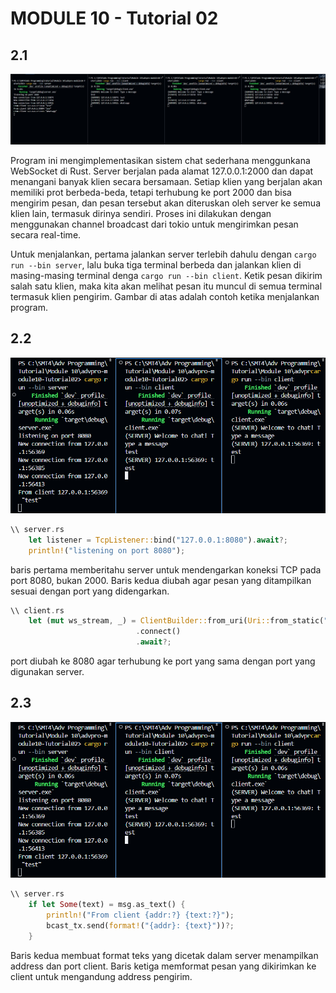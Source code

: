 # MODULE 10 - Tutorial 02

## 2.1
![Running 3 clients and 1 server](/image/image.png)

Program ini mengimplementasikan sistem chat sederhana menggunkana WebSocket di Rust. Server berjalan pada alamat 127.0.0.1:2000 dan dapat menangani banyak klien secara bersamaan. Setiap klien yang berjalan akan memiliki prot berbeda-beda, tetapi terhubung ke port 2000 dan bisa mengirim pesan, dan pesan tersebut akan diteruskan oleh server ke semua klien lain, termasuk dirinya sendiri. Proses ini dilakukan dengan menggunakan channel broadcast dari tokio untuk mengirimkan pesan secara real-time.

Untuk menjalankan, pertama jalankan server terlebih dahulu dengan `cargo run --bin server`, lalu buka tiga terminal berbeda dan jalankan klien di masing-masing terminal denga  `cargo run --bin client`. Ketik pesan dikirim salah satu klien, maka kita akan melihat pesan itu muncul di semua terminal termasuk klien pengirim. Gambar di atas adalah contoh ketika menjalankan program.

## 2.2
![Modify server port to be 8080](/image/image%20copy.png)

```rust
\\ server.rs
    let listener = TcpListener::bind("127.0.0.1:8080").await?;
    println!("listening on port 8080");
```
baris pertama memberitahu server untuk mendengarkan koneksi TCP pada port 8080, bukan 2000. Baris kedua diubah agar pesan yang ditampilkan sesuai dengan port yang didengarkan.


```rust
\\ client.rs
    let (mut ws_stream, _) = ClientBuilder::from_uri(Uri::from_static("ws://127.0.0.1:8080"))
                            .connect()
                            .await?;
```
port diubah ke 8080 agar terhubung ke port yang sama dengan port yang digunakan server.

## 2.3
![Add sender IP and port to message](/image/image%20copy.png)
```rust
\\ server.rs
    if let Some(text) = msg.as_text() {
        println!("From client {addr:?} {text:?}");
        bcast_tx.send(format!("{addr}: {text}"))?;
    }
```
Baris kedua membuat format teks yang dicetak dalam server menampilkan address dan port client. Baris ketiga memformat pesan yang dikirimkan ke client untuk mengandung address pengirim.
